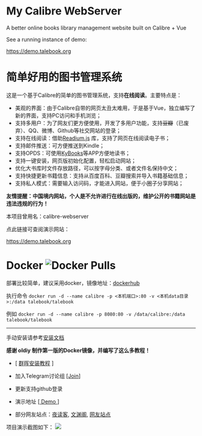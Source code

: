 My Calibre WebServer
====================
A better online books library management website built on Calibre + Vue

See a running instance of demo:

https://demo.talebook.org

简单好用的图书管理系统
===================
这是一个基于Calibre的简单的图书管理系统，支持**在线阅读**。主要特点是：
* 美观的界面：由于Calibre自带的网页太丑太难用，于是基于Vue，独立编写了新的界面，支持PC访问和手机浏览；
* 支持多用户：为了网友们更方便使用，开发了多用户功能，支持~~豆瓣~~（已废弃）、QQ、微博、Github等社交网站的登录；
* 支持在线阅读：借助[Readium.js](https://github.com/readium/readium-js-viewer) 库，支持了网页在线阅读电子书；
* 支持邮件推送：可方便推送到Kindle；
* 支持OPDS：可使用[KyBooks](http://kybook-reader.com/)等APP方便地读书；
* 支持一键安装，网页版初始化配置，轻松启动网站；
* 优化大书库时文件存放路径，可以按字母分类、或者文件名保持中文；
* 支持快捷更新书籍信息：支持从百度百科、豆瓣搜索并导入书籍基础信息；
* 支持私人模式：需要输入访问码，才能进入网站，便于小圈子分享网站；

**友情提醒：中国境内网站，个人是不允许进行在线出版的，维护公开的书籍网站是违法违规的行为！**

本项目曾用名：calibre-webserver

点此链接可查阅演示网站：

https://demo.talebook.org


Docker ![Docker Pulls](https://img.shields.io/docker/pulls/talebook/calibre-webserver.svg)
===================
部署比较简单，建议采用docker，镜像地址：[dockerhub](https://hub.docker.com/r/talebook/calibre-webserver)

执行命令
`docker run -d --name calibre -p <本机端口>:80 -v <本机data目录>:/data talebook/talebook`

例如
`docker run -d --name calibre -p 8080:80 -v /data/calibre:/data talebook/talebook`

---

手动安装请参考[安装文档](document/INSTALL.zh_CN.md)


**感谢 oldiy 制作第一版的Docker镜像，并编写了这么多教程！**

+ [ [群晖安装教程](https://odcn.top/2019/02/26/2734/) ]

+ 加入Telegram讨论组 [[Join](https://t.me/joinchat/H3IoGkcnW6BGo51EJ9Kw5g)]

- 更新支持github登录

- 演示地址 [[ Demo ](https://demo.talebook.org)]

- 部分网友站点：[夜读客](https://www.yeduk.com/), [文渊阁](https://wenyuange.org), [网友站点](http://book.bwh.bai-long.cn/)

项目演示截图如下：
![](https://github.com/talebook/calibre-webserver/raw/develop/document/screenshot.png)

